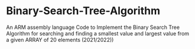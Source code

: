 # Binary-Search-Tree-Algorithm
An ARM assembly language Code to Implement the Binary Search Tree Algorithm for searching and finding a smallest value and largest value from a given ARRAY of 20 elements (2021/2022))

